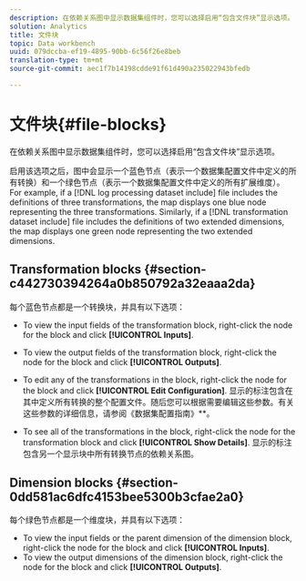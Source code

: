 ```yaml
---
description: 在依赖关系图中显示数据集组件时，您可以选择启用“包含文件块”显示选项。
solution: Analytics
title: 文件块
topic: Data workbench
uuid: 079dccba-ef19-4895-90bb-6c56f26e8beb
translation-type: tm+mt
source-git-commit: aec1f7b14198cdde91f61d490a235022943bfedb

---
```



# 文件块{#file-blocks}

在依赖关系图中显示数据集组件时，您可以选择启用“包含文件块”显示选项。

启用该选项之后，图中会显示一个蓝色节点（表示一个数据集配置文件中定义的所有转换）和一个绿色节点（表示一个数据集配置文件中定义的所有扩展维度）。For example, if a [!DNL log processing dataset include] file includes the definitions of three transformations, the map displays one blue node representing the three transformations. Similarly, if a [!DNL transformation dataset include] file includes the definitions of two extended dimensions, the map displays one green node representing the two extended dimensions.

## Transformation blocks {#section-c442730394264a0b850792a32eaaa2da}

每个蓝色节点都是一个转换块，并具有以下选项：

* To view the input fields of the transformation block, right-click the node for the block and click **[!UICONTROL Inputs]**.
* To view the output fields of the transformation block, right-click the node for the block and click **[!UICONTROL Outputs]**.
* To edit any of the transformations in the block, right-click the node for the block and click **[!UICONTROL Edit Configuration]**. 显示的标注包含在其中定义所有转换的整个配置文件。随后您可以根据需要编辑这些参数。有关这些参数的详细信息，请参阅《数据集配置指南》**。

* To see all of the transformations in the block, right-click the node for the transformation block and click **[!UICONTROL Show Details]**. 显示的标注包含另一个显示块中所有转换节点的依赖关系图。

## Dimension blocks {#section-0dd581ac6dfc4153bee5300b3cfae2a0}

每个绿色节点都是一个维度块，并具有以下选项：

* To view the input fields or the parent dimension of the dimension block, right-click the node for the block and click **[!UICONTROL Inputs]**.
* To view the output dimensions of the dimension block, right-click the node for the block and click **[!UICONTROL Outputs]**.

